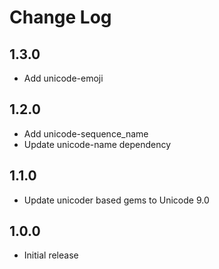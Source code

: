 # Change Log

## 1.3.0

- Add unicode-emoji

## 1.2.0

- Add unicode-sequence_name
- Update unicode-name dependency

## 1.1.0

- Update unicoder based gems to Unicode 9.0

## 1.0.0

- Initial release

